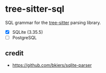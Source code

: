 # tree-sitter-sql

SQL grammar for the [tree-sitter](https://github.com/tree-sitter/tree-sitter) parsing library.

- [x] SQLite (3.35.5)
- [ ] PostgreSQL

## credit
- https://github.com/bkiers/sqlite-parser
